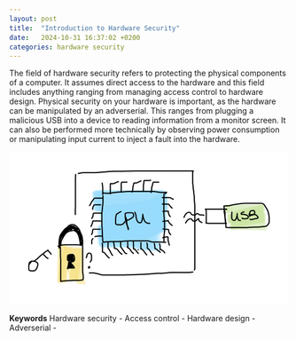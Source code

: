 ```yaml
---
layout: post
title:  "Introduction to Hardware Security"
date:   2024-10-31 16:37:02 +0200
categories: hardware security
---
```

The field of hardware security refers to protecting the physical components of a computer. It assumes direct access to the hardware and this field includes anything ranging from managing access control to hardware design. Physical security on your hardware is important, as the hardware can be manipulated by an adverserial. This ranges from plugging a malicious USB into a device to reading information from a monitor screen. It can also be performed more technically by observing power consumption or manipulating input current to inject a fault into the hardware.

![image](/assets/images/physical.png) 

<b>Keywords</b>
Hardware security - 
Access control - 
Hardware design - 
Adverserial - 